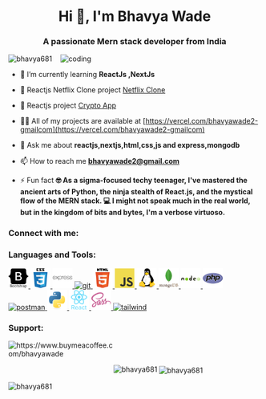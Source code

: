<h1 align="center">Hi 👋, I'm Bhavya Wade</h1>
<h3 align="center">A passionate Mern stack developer from India</h3>

<img alt="coding" align="right" width="400" src="https://cdn.myportfolio.com/2fcfcb103788251450a8304378dffded/a62c047f-8369-493c-ab14-71ef51bebc55_rw_1200.gif?h=e8c7ce55b326319eaca316cc1e74518f" >

<p align="left"> <img src="https://komarev.com/ghpvc/?username=bhavya681&label=Profile%20views&color=0e75b6&style=flat" alt="bhavya681" /> </p>

- 🌱 I’m currently learning **ReactJs ,NextJs**

- 👯 Reactjs Netflix Clone project [Netflix Clone](https://netflix-kappa-nine.vercel.app/)

- 🤝 Reactjs project [Crypto App](https://reactcryptoapp-opal.vercel.app/)

- 👨‍💻 All of my projects are available at [https://vercel.com/bhavyawade2-gmailcom](https://vercel.com/bhavyawade2-gmailcom)

- 💬 Ask me about **reactjs,nextjs,html,css,js and express,mongodb**

- 📫 How to reach me **bhavyawade2@gmail.com**

- ⚡ Fun fact **🤓 As a sigma-focused techy teenager, I've mastered the ancient arts of Python, the ninja stealth of React.js, and the mystical flow of the MERN stack. 💻 I might not speak much in the real world, but in the kingdom of bits and bytes, I'm a verbose virtuoso.**

<h3 align="left">Connect with me:</h3>
<p align="left">
</p>

<h3 align="left">Languages and Tools:</h3>
<p align="left"> <a href="https://getbootstrap.com" target="_blank" rel="noreferrer"> <img src="https://raw.githubusercontent.com/devicons/devicon/master/icons/bootstrap/bootstrap-plain-wordmark.svg" alt="bootstrap" width="40" height="40"/> </a> <a href="https://www.w3schools.com/css/" target="_blank" rel="noreferrer"> <img src="https://raw.githubusercontent.com/devicons/devicon/master/icons/css3/css3-original-wordmark.svg" alt="css3" width="40" height="40"/> </a> <a href="https://expressjs.com" target="_blank" rel="noreferrer"> <img src="https://raw.githubusercontent.com/devicons/devicon/master/icons/express/express-original-wordmark.svg" alt="express" width="40" height="40"/> </a> <a href="https://git-scm.com/" target="_blank" rel="noreferrer"> <img src="https://www.vectorlogo.zone/logos/git-scm/git-scm-icon.svg" alt="git" width="40" height="40"/> </a> <a href="https://www.w3.org/html/" target="_blank" rel="noreferrer"> <img src="https://raw.githubusercontent.com/devicons/devicon/master/icons/html5/html5-original-wordmark.svg" alt="html5" width="40" height="40"/> </a> <a href="https://developer.mozilla.org/en-US/docs/Web/JavaScript" target="_blank" rel="noreferrer"> <img src="https://raw.githubusercontent.com/devicons/devicon/master/icons/javascript/javascript-original.svg" alt="javascript" width="40" height="40"/> </a> <a href="https://www.linux.org/" target="_blank" rel="noreferrer"> <img src="https://raw.githubusercontent.com/devicons/devicon/master/icons/linux/linux-original.svg" alt="linux" width="40" height="40"/> </a> <a href="https://www.mongodb.com/" target="_blank" rel="noreferrer"> <img src="https://raw.githubusercontent.com/devicons/devicon/master/icons/mongodb/mongodb-original-wordmark.svg" alt="mongodb" width="40" height="40"/> </a> <a href="https://nodejs.org" target="_blank" rel="noreferrer"> <img src="https://raw.githubusercontent.com/devicons/devicon/master/icons/nodejs/nodejs-original-wordmark.svg" alt="nodejs" width="40" height="40"/> </a> <a href="https://www.php.net" target="_blank" rel="noreferrer"> <img src="https://raw.githubusercontent.com/devicons/devicon/master/icons/php/php-original.svg" alt="php" width="40" height="40"/> </a> <a href="https://postman.com" target="_blank" rel="noreferrer"> <img src="https://www.vectorlogo.zone/logos/getpostman/getpostman-icon.svg" alt="postman" width="40" height="40"/> </a> <a href="https://www.python.org" target="_blank" rel="noreferrer"> <img src="https://raw.githubusercontent.com/devicons/devicon/master/icons/python/python-original.svg" alt="python" width="40" height="40"/> </a> <a href="https://reactjs.org/" target="_blank" rel="noreferrer"> <img src="https://raw.githubusercontent.com/devicons/devicon/master/icons/react/react-original-wordmark.svg" alt="react" width="40" height="40"/> </a> <a href="https://sass-lang.com" target="_blank" rel="noreferrer"> <img src="https://raw.githubusercontent.com/devicons/devicon/master/icons/sass/sass-original.svg" alt="sass" width="40" height="40"/> </a> <a href="https://tailwindcss.com/" target="_blank" rel="noreferrer"> <img src="https://www.vectorlogo.zone/logos/tailwindcss/tailwindcss-icon.svg" alt="tailwind" width="40" height="40"/> </a> </p>

<h3 align="left">Support:</h3>
<p><a href="https://www.buymeacoffee.com/https://www.buymeacoffee.com/bhavyawade"> <img align="left" src="https://cdn.buymeacoffee.com/buttons/v2/default-yellow.png" height="50" width="210" alt="https://www.buymeacoffee.com/bhavyawade" /></a></p><br><br>

<p><img align="left" src="https://github-readme-stats.vercel.app/api/top-langs?username=bhavya681&show_icons=true&locale=en&layout=compact" alt="bhavya681" /></p>

<p>&nbsp;<img align="center" src="https://github-readme-stats.vercel.app/api?username=bhavya681&show_icons=true&locale=en" alt="bhavya681" /></p>

<p><img align="center" src="https://github-readme-streak-stats.herokuapp.com/?user=bhavya681&" alt="bhavya681" /></p>
